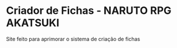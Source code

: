 # Criador de Fichas - NARUTO RPG AKATSUKI 
Site feito para aprimorar o sistema de criação de fichas
